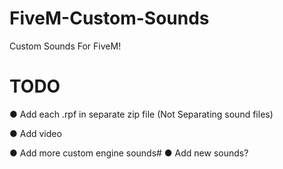 # FiveM-Custom-Sounds
Custom Sounds For FiveM!
# TODO

● Add each .rpf in separate zip file (Not Separating sound files)

● Add video

● Add more custom engine sounds#
● Add new sounds?
